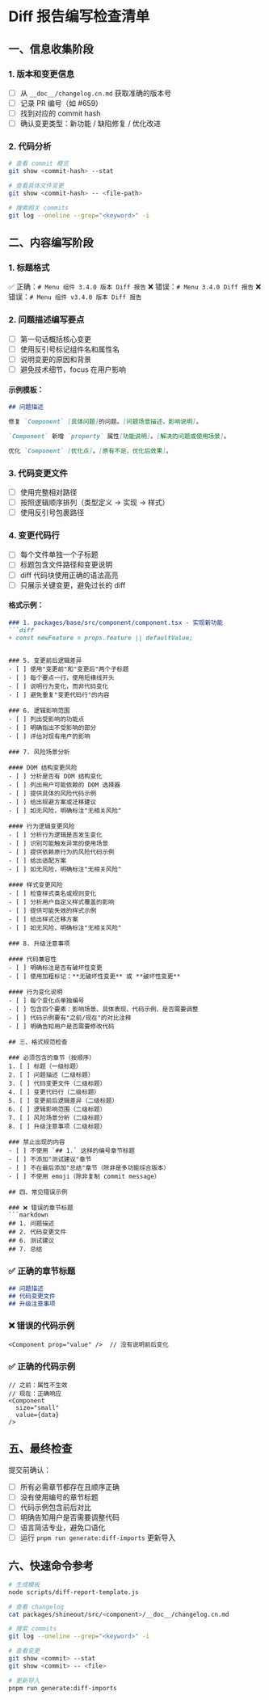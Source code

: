 # Diff 报告编写检查清单

## 一、信息收集阶段

### 1. 版本和变更信息
- [ ] 从 `__doc__/changelog.cn.md` 获取准确的版本号
- [ ] 记录 PR 编号（如 #659）
- [ ] 找到对应的 commit hash
- [ ] 确认变更类型：新功能 / 缺陷修复 / 优化改进

### 2. 代码分析
```bash
# 查看 commit 概览
git show <commit-hash> --stat

# 查看具体文件变更
git show <commit-hash> -- <file-path>

# 搜索相关 commits
git log --oneline --grep="<keyword>" -i
```

## 二、内容编写阶段

### 1. 标题格式
✅ 正确：`# Menu 组件 3.4.0 版本 Diff 报告`
❌ 错误：`# Menu 3.4.0 Diff 报告`
❌ 错误：`# Menu 组件 v3.4.0 版本 Diff 报告`

### 2. 问题描述编写要点
- [ ] 第一句话概括核心变更
- [ ] 使用反引号标记组件名和属性名
- [ ] 说明变更的原因和背景
- [ ] 避免技术细节，focus 在用户影响

#### 示例模板：
```markdown
## 问题描述

修复 `Component` [具体问题]的问题。[问题场景描述，影响说明]。

`Component` 新增 `property` 属性[功能说明]。[解决的问题或使用场景]。

优化 `Component` [优化点]。[原有不足，优化后效果]。
```

### 3. 代码变更文件
- [ ] 使用完整相对路径
- [ ] 按照逻辑顺序排列（类型定义 → 实现 → 样式）
- [ ] 使用反引号包裹路径

### 4. 变更代码行
- [ ] 每个文件单独一个子标题
- [ ] 标题包含文件路径和变更说明
- [ ] diff 代码块使用正确的语法高亮
- [ ] 只展示关键变更，避免过长的 diff

#### 格式示例：
```markdown
### 1. packages/base/src/component/component.tsx - 实现新功能
```diff
+ const newFeature = props.feature || defaultValue;
```
```

### 5. 变更前后逻辑差异
- [ ] 使用"变更前"和"变更后"两个子标题
- [ ] 每个要点一行，使用短横线开头
- [ ] 说明行为变化，而非代码变化
- [ ] 避免重复"变更代码行"的内容

### 6. 逻辑影响范围
- [ ] 列出受影响的功能点
- [ ] 明确指出不受影响的部分
- [ ] 评估对现有用户的影响

### 7. 风险场景分析

#### DOM 结构变更风险
- [ ] 分析是否有 DOM 结构变化
- [ ] 列出用户可能依赖的 DOM 选择器
- [ ] 提供具体的风险代码示例
- [ ] 给出规避方案或迁移建议
- [ ] 如无风险，明确标注"无相关风险"

#### 行为逻辑变更风险
- [ ] 分析行为逻辑是否发生变化
- [ ] 识别可能触发异常的使用场景
- [ ] 提供依赖原行为的风险代码示例
- [ ] 给出适配方案
- [ ] 如无风险，明确标注"无相关风险"

#### 样式变更风险
- [ ] 检查样式类名或规则变化
- [ ] 分析用户自定义样式覆盖的影响
- [ ] 提供可能失效的样式示例
- [ ] 给出样式迁移方案
- [ ] 如无风险，明确标注"无相关风险"

### 8. 升级注意事项

#### 代码兼容性
- [ ] 明确标注是否有破坏性变更
- [ ] 使用加粗标记：**无破坏性变更** 或 **破坏性变更**

#### 行为变化说明
- [ ] 每个变化点单独编号
- [ ] 包含四个要素：影响场景、具体表现、代码示例、是否需要调整
- [ ] 代码示例要有"之前/现在"的对比注释
- [ ] 明确告知用户是否需要修改代码

## 三、格式规范检查

### 必须包含的章节（按顺序）
1. [ ] 标题（一级标题）
2. [ ] 问题描述（二级标题）
3. [ ] 代码变更文件（二级标题）
4. [ ] 变更代码行（二级标题）
5. [ ] 变更前后逻辑差异（二级标题）
6. [ ] 逻辑影响范围（二级标题）
7. [ ] 风险场景分析（二级标题）
8. [ ] 升级注意事项（二级标题）

### 禁止出现的内容
- [ ] 不使用 `## 1.` 这样的编号章节标题
- [ ] 不添加"测试建议"章节
- [ ] 不在最后添加"总结"章节（除非是多功能综合版本）
- [ ] 不使用 emoji（除非复制 commit message）

## 四、常见错误示例

### ❌ 错误的章节标题
```markdown
## 1. 问题描述
## 2. 代码变更文件
## 6. 测试建议
## 7. 总结
```

### ✅ 正确的章节标题
```markdown
## 问题描述
## 代码变更文件
## 升级注意事项
```

### ❌ 错误的代码示例
```tsx
<Component prop="value" />  // 没有说明前后变化
```

### ✅ 正确的代码示例
```tsx
// 之前：属性不生效
// 现在：正确响应
<Component 
  size="small"
  value={data}
/>
```

## 五、最终检查

提交前确认：
- [ ] 所有必需章节都存在且顺序正确
- [ ] 没有使用编号的章节标题
- [ ] 代码示例包含前后对比
- [ ] 明确告知用户是否需要调整代码
- [ ] 语言简洁专业，避免口语化
- [ ] 运行 `pnpm run generate:diff-imports` 更新导入

## 六、快速命令参考

```bash
# 生成模板
node scripts/diff-report-template.js

# 查看 changelog
cat packages/shineout/src/<component>/__doc__/changelog.cn.md

# 搜索 commits
git log --oneline --grep="<keyword>" -i

# 查看变更
git show <commit> --stat
git show <commit> -- <file>

# 更新导入
pnpm run generate:diff-imports
```